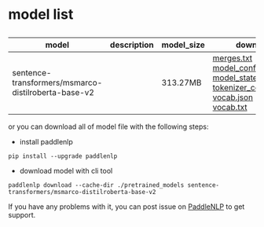 #  model list

##  

| model  | description | model_size  | download         |
| --- | --- | --- | --- |
|sentence-transformers/msmarco-distilroberta-base-v2|  | 313.27MB | [merges.txt](https://bj.bcebos.com/paddlenlp/models/community/sentence-transformers/msmarco-distilroberta-base-v2/merges.txt)<br>[model_config.json](https://bj.bcebos.com/paddlenlp/models/community/sentence-transformers/msmarco-distilroberta-base-v2/model_config.json)<br>[model_state.pdparams](https://bj.bcebos.com/paddlenlp/models/community/sentence-transformers/msmarco-distilroberta-base-v2/model_state.pdparams)<br>[tokenizer_config.json](https://bj.bcebos.com/paddlenlp/models/community/sentence-transformers/msmarco-distilroberta-base-v2/tokenizer_config.json)<br>[vocab.json](https://bj.bcebos.com/paddlenlp/models/community/sentence-transformers/msmarco-distilroberta-base-v2/vocab.json)<br>[vocab.txt](https://bj.bcebos.com/paddlenlp/models/community/sentence-transformers/msmarco-distilroberta-base-v2/vocab.txt) |

or you can download all of model file with the following steps:

* install paddlenlp

```shell
pip install --upgrade paddlenlp
```

* download model with cli tool

```shell
paddlenlp download --cache-dir ./pretrained_models sentence-transformers/msmarco-distilroberta-base-v2
```

If you have any problems with it, you can post issue on [PaddleNLP](https://github.com/PaddlePaddle/PaddleNLP) to get support.
